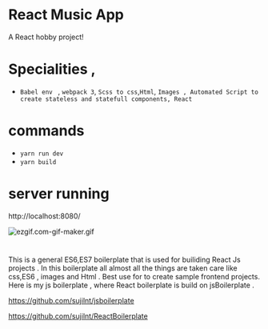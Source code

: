 # React Music App
A React hobby project!

# Specialities , 
- `Babel env ` , `webpack 3`, `Scss to css`,`Html`, `Images , Automated Script to create stateless and statefull components, React `

# commands  
- `yarn run dev`
- `yarn build`


# server running 
http://localhost:8080/

![ezgif.com-gif-maker.gif](https://github.com/sujilnt/MusicApp/blob/master/ezgif.com-gif-maker.gif)

#
This is a general ES6,ES7 boilerplate that is used for builiding  React Js projects .  In this boilerplate all almost all the things are taken care like css,ES6 , images and Html . Best use for to create sample  frontend projects. Here is my js boilerplate , where React boilerplate is build on jsBoilerplate . 

https://github.com/sujilnt/jsboilerplate

https://github.com/sujilnt/ReactBoilerplate
